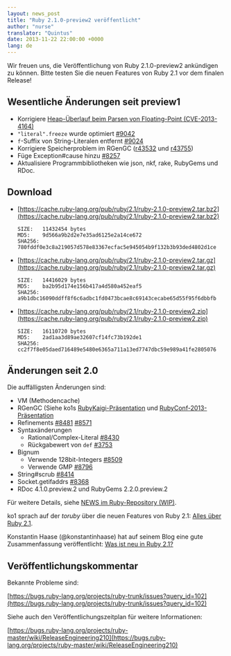 ```yaml
---
layout: news_post
title: "Ruby 2.1.0-preview2 veröffentlicht"
author: "nurse"
translator: "Quintus"
date: 2013-11-22 22:00:00 +0000
lang: de
---
```


Wir freuen uns, die Veröffentlichung von Ruby 2.1.0-preview2
ankündigen zu können. Bitte testen Sie die neuen Features von Ruby 2.1
vor dem finalen Release!

## Wesentliche Änderungen seit preview1

* Korrigiere [Heap-Überlauf beim Parsen von Floating-Point (CVE-2013-4164)](https://www.ruby-lang.org/de/news/2013/11/22/heap-overflow-in-floating-point-parsing-cve-2013-4164/)
* `"literal".freeze` wurde optimiert [#9042](https://bugs.ruby-lang.org/issues/9042)
* `f`-Suffix von String-Literalen entfernt [#9024](https://bugs.ruby-lang.org/issues/9042)
* Korrigiere Speicherproblem im RGenGC ([r43532](https://svn.ruby-lang.org/cgi-bin/viewvc.cgi?view=rev&revision=43532) und [r43755](https://svn.ruby-lang.org/cgi-bin/viewvc.cgi?view=rev&revision=43755))
* Füge Exception#cause hinzu [#8257](https://bugs.ruby-lang.org/issues/8257)
* Aktualisiere Programmbibliotheken wie json, nkf, rake, RubyGems und RDoc.

## Download

* [https://cache.ruby-lang.org/pub/ruby/2.1/ruby-2.1.0-preview2.tar.bz2](https://cache.ruby-lang.org/pub/ruby/2.1/ruby-2.1.0-preview2.tar.bz2)

      SIZE:   11432454 bytes
      MD5:    9d566a9b2d2e7e35ad6125e2a14ce672
      SHA256: 780fddf0e3c8a219057d578e83367ecfac5e945054b9f132b3b93ded4802d1ce

* [https://cache.ruby-lang.org/pub/ruby/2.1/ruby-2.1.0-preview2.tar.gz](https://cache.ruby-lang.org/pub/ruby/2.1/ruby-2.1.0-preview2.tar.gz)

      SIZE:   14416029 bytes
      MD5:    ba2b95d174e156b417a4d580a452eaf5
      SHA256: a9b1dbc16090ddff8f6c6adbc1fd0473bcae8c69143cecabe65d55f95f6dbbfb

* [https://cache.ruby-lang.org/pub/ruby/2.1/ruby-2.1.0-preview2.zip](https://cache.ruby-lang.org/pub/ruby/2.1/ruby-2.1.0-preview2.zip)

      SIZE:   16110720 bytes
      MD5:    2ad1aa3d89ae32607cf14fc73b192de1
      SHA256: cc2f7f8e05daed716489e5480e6365a711a13ed7747dbc59e989a41fe2805076

## Änderungen seit 2.0

Die auffälligsten Änderungen sind:

* VM (Methodencache)
* RGenGC (Siehe ko1s
  [RubyKaigi-Präsentation](http://rubykaigi.org/2013/talk/S73) und
  [RubyConf-2013-Präsentation](http://www.atdot.net/~ko1/activities/rubyconf2013-ko1_pub.pdf)
* Refinements [#8481](https://bugs.ruby-lang.org/issues/8481) [#8571](https://bugs.ruby-lang.org/issues/8571)
* Syntaxänderungen
  * Rational/Complex-Literal
    [#8430](https://bugs.ruby-lang.org/issues/8430)
  * Rückgabewert von `def` [#3753](https://bugs.ruby-lang.org/issues/3753)
* Bignum
  * Verwende 128bit-Integers [#8509](https://bugs.ruby-lang.org/issues/8509)
  * Verwende GMP [#8796](https://bugs.ruby-lang.org/issues/8796)
* String#scrub [#8414](https://bugs.ruby-lang.org/issues/8414)
* Socket.getifaddrs [#8368](https://bugs.ruby-lang.org/issues/8368)
* RDoc 4.1.0.preview.2 und RubyGems 2.2.0.preview.2


Für weitere Details, siehe [NEWS im Ruby-Repository (WIP)](https://github.com/ruby/ruby/blob/v2_1_0_preview2/NEWS).

ko1 sprach auf der _toruby_ über die neuen Features von Ruby 2.1:
[Alles über Ruby 2.1](http://www.atdot.net/~ko1/activities/toruby05-ko1.pdf).

Konstantin Haase (@konstantinhaase) hat auf seinem Blog eine gute
Zusammenfassung veröffentlicht: [Was ist neu in Ruby 2.1?](http://rkh.im/ruby-2.1)

## Veröffentlichungskommentar

Bekannte Probleme sind:

[https://bugs.ruby-lang.org/projects/ruby-trunk/issues?query_id=102](https://bugs.ruby-lang.org/projects/ruby-trunk/issues?query_id=102)

Siehe auch den Veröffentlichungszeitplan für weitere Informationen:

[https://bugs.ruby-lang.org/projects/ruby-master/wiki/ReleaseEngineering210](https://bugs.ruby-lang.org/projects/ruby-master/wiki/ReleaseEngineering210)
